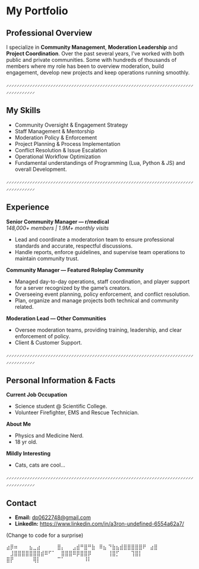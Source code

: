 # My Portfolio

## Professional Overview
I specialize in **Community Management**, **Moderation Leadership** and **Project Coordination**.
Over the past several years, I’ve worked with both public and private communities. Some with hundreds of thousands of members where my role has been to overview moderation, build engagement, develop new projects and keep operations running smoothly.  

⸝⸝⸝⸝⸝⸝⸝⸝⸝⸝⸝⸝⸝⸝⸝⸝⸝⸝⸝⸝⸝⸝⸝⸝⸝⸝⸝⸝⸝⸝⸝⸝⸝⸝⸝⸝⸝⸝⸝⸝⸝⸝⸝⸝⸝⸝⸝⸝⸝⸝⸝⸝⸝⸝⸝⸝⸝⸝⸝⸝⸝⸝⸝⸝⸝⸝⸝⸝⸝⸝⸝⸝⸝⸝⸝⸝⸝⸝⸝⸝⸝⸝⸝
## My Skills
- Community Oversight & Engagement Strategy  
- Staff Management & Mentorship  
- Moderation Policy & Enforcement  
- Project Planning & Process Implementation  
- Conflict Resolution & Issue Escalation  
- Operational Workflow Optimization  
- Fundamental understandings of Programming (Lua, Python & JS) and overall Development.

⸝⸝⸝⸝⸝⸝⸝⸝⸝⸝⸝⸝⸝⸝⸝⸝⸝⸝⸝⸝⸝⸝⸝⸝⸝⸝⸝⸝⸝⸝⸝⸝⸝⸝⸝⸝⸝⸝⸝⸝⸝⸝⸝⸝⸝⸝⸝⸝⸝⸝⸝⸝⸝⸝⸝⸝⸝⸝⸝⸝⸝⸝⸝⸝⸝⸝⸝⸝⸝⸝⸝⸝⸝⸝⸝⸝⸝⸝⸝⸝⸝⸝⸝

## Experience

**Senior Community Manager — r/medical**  
*148,000+ members | 1.9M+ monthly visits*  
- Lead and coordinate a moderatorion team to ensure professional standards and accurate, respectful discussions.  
- Handle reports, enforce guidelines, and supervise team operations to maintain community trust.  

**Community Manager — Featured Roleplay Community**  
- Managed day-to-day operations, staff coordination, and player support for a server recognized by the game’s creators.  
- Overseeing event planning, policy enforcement, and conflict resolution.  
- Plan, organize and manage projects both technical and community related.

**Moderation Lead — Other Communities**
- Oversee moderation teams, providing training, leadership, and clear enforcement of policy.  
- Client & Customer Support.

⸝⸝⸝⸝⸝⸝⸝⸝⸝⸝⸝⸝⸝⸝⸝⸝⸝⸝⸝⸝⸝⸝⸝⸝⸝⸝⸝⸝⸝⸝⸝⸝⸝⸝⸝⸝⸝⸝⸝⸝⸝⸝⸝⸝⸝⸝⸝⸝⸝⸝⸝⸝⸝⸝⸝⸝⸝⸝⸝⸝⸝⸝⸝⸝⸝⸝⸝⸝⸝⸝⸝⸝⸝⸝⸝⸝⸝⸝⸝⸝⸝⸝⸝

## Personal Information & Facts

**Current Job Occupation**
- Science student @ Scientific College.
- Volunteer Firefighter, EMS and Rescue Technician.

**About Me**
- Physics and Medicine Nerd.
- 18 yr old.

**Mildly Interesting**
- Cats, cats are cool...

⸝⸝⸝⸝⸝⸝⸝⸝⸝⸝⸝⸝⸝⸝⸝⸝⸝⸝⸝⸝⸝⸝⸝⸝⸝⸝⸝⸝⸝⸝⸝⸝⸝⸝⸝⸝⸝⸝⸝⸝⸝⸝⸝⸝⸝⸝⸝⸝⸝⸝⸝⸝⸝⸝⸝⸝⸝⸝⸝⸝⸝⸝⸝⸝⸝⸝⸝⸝⸝⸝⸝⸝⸝⸝⸝⸝⸝⸝⸝⸝⸝⸝⸝

## Contact
- **Email:** dp0622748@gmail.com
- **LinkedIn:** https://www.linkedin.com/in/a3ron-undefined-6554a62a7/


(Change to code for a surprise)


⣴⡿⠶⠀⠀⠀⣦⣀⣴⠀⠀⠀⠀
⣿⡄⠀⠀⣠⣾⠛⣿⠛⣷⠀⠿⣦
⠙⣷⣦⣾⣿⣿⣿⣿⣿⠟⠀⣴⣿
⠀⣸⣿⣿⣿⣿⣿⣿⣿⣾⠿⠋⠁
⠀⣿⣿⣿⠿⡿⣿⣿⡿⠀⠀⠀⠀
⢸⣿⡋⠀⠀⠀⢹⣿⡇⠀⠀⠀⠀
⣿⡟⠀⠀⠀⠀⠀⢿⡇⠀⠀⠀⠀
⠉⠁⠀⠀⠀⠀⠀⠸⠇⠀⠀⠀⠀⠀⠀
